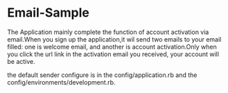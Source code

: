 Email-Sample
============

The Application mainly complete the function of account activation via email.When you sign up the application,it wil send 
two emails to your email filled: one is welcome email, and another is account activation.Only when you click the url link 
in the activation email you received, your account will be active.

the default sender configure is in the config/application.rb and the config/environments/development.rb.
